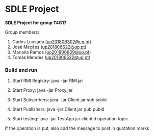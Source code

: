 # SDLE Project

**SDLE Project for group T4G17**

Group members:

1. Carlos Lousada (up201806302@up.pt)
2. José Maçães (up201806622@up.pt)
3. Mariana Ramos (up201806869@up.pt)
4. Tomás Mendes (up201806522@up.pt)

### Build and run 

1. Start RMI Registry:
java -jar RMI.jar

2. Start Proxy:
java -jar Proxy.jar

3. Start Subscribers:
java -jar Client.jar sub subid 

4. Start Publishers:
java -jar Client.jar pub  pubid 

5. Start testing:
java -jar TestApp.jar clientid operation topic 

If the operation is put, also add the message to post in quotation marks

